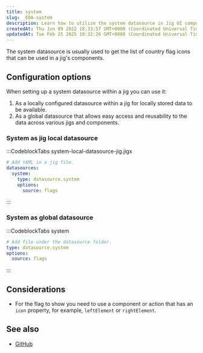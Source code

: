 ```yaml
---
title: system
slug: _E0A-system
description: Learn how to utilize the system datasource in Jig UI components for efficient data management. This document outlines two methods of implementation, configuring it locally for storing data within a Jig, or setting it up globally for seamless access across
createdAt: Thu Jun 09 2022 18:33:57 GMT+0000 (Coordinated Universal Time)
updatedAt: Tue Feb 25 2025 10:32:26 GMT+0000 (Coordinated Universal Time)
---
```


The system datasource is usually used to get the list of country flag icons that can be used in a jig's components.

## Configuration options

When setting up a system datasource within a jig you can use it:

1. As a locally configured datasource within a jig for locally stored data to be available.
2. As a global datasource that allows easy access and reusability to the data across various jigs and components.

### System as jig local datasource

:::CodeblockTabs
system-local-datasource-jig.jigx

```yaml
# Add YAML in a jig file.
datasources:
  system:
    type: datasource.system
    options:
      source: flags
```

:::

### System as global datasource

:::CodeblockTabs
system

```yaml
# Add file under the datasource folder.
type: datasource.system
options:
  source: flags
```

:::

## Considerations

- For the flag to show you need to use a component or action that has an `icon` property, for example, `leftElement` or `rightElement`.

## See also

- [GitHub](https://github.com/jigx-com/jigx-samples/blob/main/quickstart/jigx-samples/datasources/adhoc-components/system.jigx)
